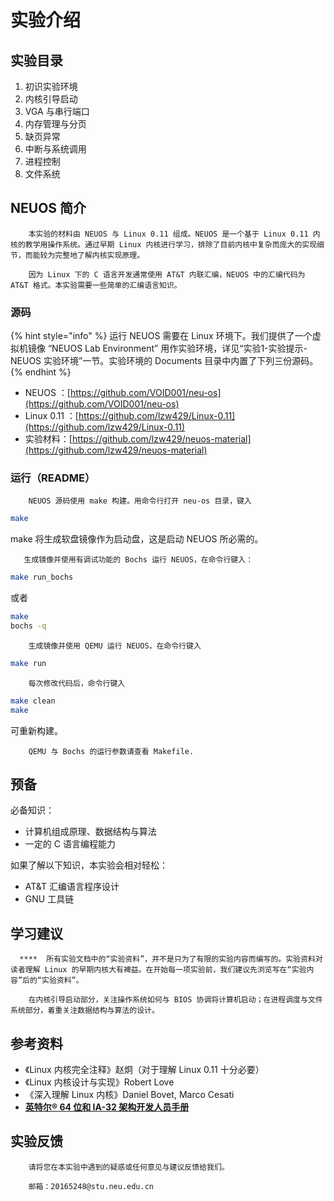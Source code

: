 # 实验介绍

## 实验目录

1. 初识实验环境
2. 内核引导启动
3. VGA 与串行端口
4. 内存管理与分页
5. 缺页异常
6. 中断与系统调用
7. 进程控制
8. 文件系统

## NEUOS 简介

        本实验的材料由 NEUOS 与 Linux 0.11 组成。NEUOS 是一个基于 Linux 0.11 内核的教学用操作系统。通过早期 Linux 内核进行学习，排除了目前内核中复杂而庞大的实现细节，而能较为完整地了解内核实现原理。

        因为 Linux 下的 C 语言开发通常使用 AT&T 内联汇编，NEUOS 中的汇编代码为 AT&T 格式。本实验需要一些简单的汇编语言知识。

### 源码

{% hint style="info" %}
运行 NEUOS 需要在 Linux 环境下。我们提供了一个虚拟机镜像 “NEUOS Lab Environment” 用作实验环境，详见“实验1-实验提示-NEUOS 实验环境”一节。实验环境的 Documents 目录中内置了下列三份源码。
{% endhint %}

* NEUOS ：[https://github.com/VOID001/neu-os](https://github.com/VOID001/neu-os)
* Linux 0.11 ：[https://github.com/lzw429/Linux-0.11](https://github.com/lzw429/Linux-0.11)
* 实验材料：[https://github.com/lzw429/neuos-material](https://github.com/lzw429/neuos-material)

### 运行（README）

        NEUOS 源码使用 make 构建。用命令行打开 neu-os 目录，键入

```bash
make
```

make 将生成软盘镜像作为启动盘，这是启动 NEUOS 所必需的。

       生成镜像并使用有调试功能的 Bochs 运行 NEUOS，在命令行键入：

```bash
make run_bochs
```

或者

```bash
make
bochs -q
```

        生成镜像并使用 QEMU 运行 NEUOS，在命令行键入

```bash
make run
```

        每次修改代码后，命令行键入

```bash
make clean
make
```

可重新构建。

        QEMU 与 Bochs 的运行参数请查看 Makefile.

## 预备

必备知识：

* 计算机组成原理、数据结构与算法
* 一定的 C 语言编程能力

如果了解以下知识，本实验会相对轻松：

* AT&T 汇编语言程序设计
* GNU 工具链

## 学习建议

      ****  所有实验文档中的“实验资料”，并不是只为了有限的实验内容而编写的。实验资料对读者理解 Linux 的早期内核大有裨益。在开始每一项实验前，我们建议先浏览写在“实验内容”后的“实验资料”。

        在内核引导启动部分，关注操作系统如何与 BIOS 协调将计算机启动；在进程调度与文件系统部分，着重关注数据结构与算法的设计。

## 参考资料

* 《Linux 内核完全注释》赵炯（对于理解 Linux 0.11 十分必要）
* 《Linux 内核设计与实现》Robert Love
* 《深入理解 Linux 内核》Daniel Bovet, Marco Cesati
* [**英特尔® 64 位和 IA-32 架构开发人员手册**](https://www.intel.cn/content/www/cn/zh/architecture-and-technology/64-ia-32-architectures-software-developer-manual-325462.html)

## 实验反馈

        请将您在本实验中遇到的疑惑或任何意见与建议反馈给我们。

        邮箱：20165248@stu.neu.edu.cn

